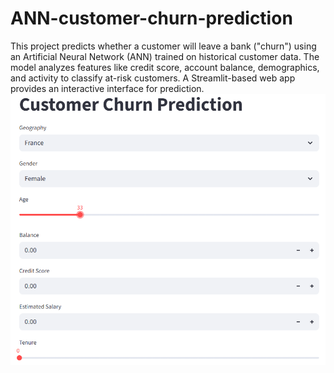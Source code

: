 # ANN-customer-churn-prediction
This project predicts whether a customer will leave a bank ("churn") using an Artificial Neural Network (ANN) trained on historical customer data. The model analyzes features like credit score, account balance, demographics, and activity to classify at-risk customers. A Streamlit-based web app provides an interactive interface for prediction.
![image](https://github.com/Pankajpipely/ANN-customer-churn-prediction/blob/46e1551ee5d52b17e3cff28f20550c414b361003/Screenshot%202025-08-17%20004348.png)
